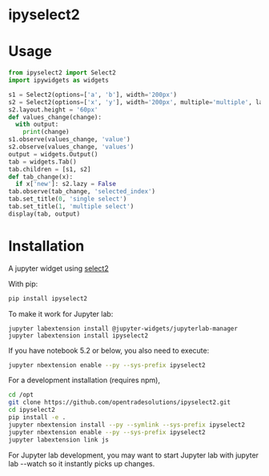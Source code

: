 ipyselect2
=======

# Usage
```python
from ipyselect2 import Select2
import ipywidgets as widgets

s1 = Select2(options=['a', 'b'], width='200px')
s2 = Select2(options=['x', 'y'], width='200px', multiple='multiple', lazy=True)
s2.layout.height = '60px'
def values_change(change):
  with output:
    print(change)
s1.observe(values_change, 'value')
s2.observe(values_change, 'values')
output = widgets.Output()
tab = widgets.Tab()
tab.children = [s1, s2]
def tab_change(x):
  if x['new']: s2.lazy = False
tab.observe(tab_change, 'selected_index')
tab.set_title(0, 'single select')
tab.set_title(1, 'multiple select')
display(tab, output)
```

# Installation
A jupyter widget using [select2](https://select2.org/)


With pip:

```bash
pip install ipyselect2
```

To make it work for Jupyter lab:
```
jupyter labextension install @jupyter-widgets/jupyterlab-manager
jupyter labextension install ipyselect2
```

If you have notebook 5.2 or below, you also need to execute:
```bash
jupyter nbextension enable --py --sys-prefix ipyselect2
```

For a development installation (requires npm),
```bash
cd /opt
git clone https://github.com/opentradesolutions/ipyselect2.git
cd ipyselect2
pip install -e .
jupyter nbextension install --py --symlink --sys-prefix ipyselect2
jupyter nbextension enable --py --sys-prefix ipyselect2
jupyter labextension link js
```

For Jupyter lab development, you may want to start Jupyter lab with jupyter lab --watch so it instantly picks up changes.
